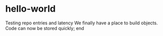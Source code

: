 # hello-world
Testing repo entries and latency
We finally have a place to build objects. Code can now be stored quickly;
end
